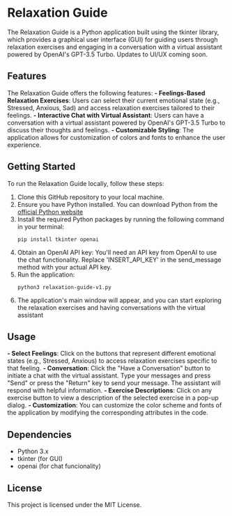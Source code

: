 # Relaxation Guide
The Relaxation Guide is a Python application built using the tkinter library, which provides a graphical user interface (GUI) for guiding users through relaxation exercises and engaging in a conversation with a virtual assistant powered by OpenAI's GPT-3.5 Turbo. Updates to UI/UX coming soon.

## Features
The Relaxation Guide offers the following features:
**- Feelings-Based Relaxation Exercises**: Users can select their current emotional state (e.g., Stressed, Anxious, Sad) and access relaxation exercises tailored to their feelings.
**- Interactive Chat with Virtual Assistant**: Users can have a conversation with a virtual assistant powered by OpenAI's GPT-3.5 Turbo to discuss their thoughts and feelings.
**- Customizable Styling**: The application allows for customization of colors and fonts to enhance the user experience.

## Getting Started
To run the Relaxation Guide locally, follow these steps:
1. Clone this GitHub repository to your local machine.
2. Ensure you have Python installed. You can download Python from the [official Python website](https://www.python.org/downloads/)
3. Install the required Python packages by running the following command in your terminal:
   ```
   pip install tkinter openai
4. Obtain an OpenAI API key: You'll need an API key from OpenAI to use the chat functionality. Replace 'INSERT_API_KEY' in the send_message method with your actual API key.
5. Run the application:
   ```
   python3 relaxation-guide-v1.py
7. The application's main window will appear, and you can start exploring the relaxation exercises and having conversations with the virtual assistant

## Usage
**- Select Feelings**: Click on the buttons that represent different emotional states (e.g., Stressed, Anxious) to access relaxation exercises specific to that feeling.
**- Conversation**: Click the "Have a Conversation" button to initiate a chat with the virtual assistant. Type your messages and press "Send" or press the "Return" key to send your message. The assistant will respond with helpful information.
**- Exercise Descriptions**: Click on any exercise button to view a description of the selected exercise in a pop-up dialog.
**- Customization**: You can customize the color scheme and fonts of the application by modifying the corresponding attributes in the code.

## Dependencies
- Python 3.x
- tkinter (for GUI)
- openai (for chat funcionality)

## License 
This project is licensed under the MIT License.
